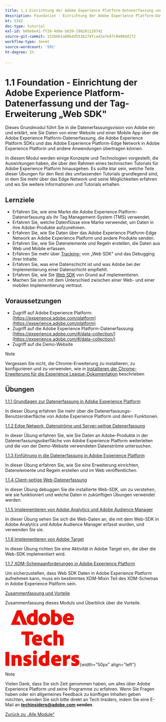 ```yaml
---
title: 1.1 Einrichtung der Adobe Experience Platform-Datenerfassung und der Web SDK-Erweiterung
description: Foundation - Einrichtung der Adobe Experience Platform-Datenerfassung und der Web SDK-Erweiterung
kt: 5342
doc-type: tutorial
exl-id: b69ebe41-ff28-4dde-b639-198201120742
source-git-commit: 1526661a80b4d551627dfca42a7e97c9498dd1f2
workflow-type: tm+mt
source-wordcount: '591'
ht-degree: 1%

---
```


# 1.1 Foundation - Einrichtung der Adobe Experience Platform-Datenerfassung und der Tag-Erweiterung „Web SDK&quot;

Dieses Grundmodul führt Sie in die Datenerfassungsvision von Adobe ein und erklärt, wie Sie Daten von einer Website und einer Mobile App über die Adobe Experience Platform-Datenerfassung, die Adobe Experience Platform SDKs und das Adobe Experience Platform-Edge Network in Adobe Experience Platform und andere Anwendungen übertragen können.

In diesem Modul werden einige Konzepte und Technologien vorgestellt, die Auswirkungen haben, die über den Rahmen eines technischen Tutorials für Adobe Experience Platform hinausgehen. Es sollte klar sein, welche Teile dieser Übungen für den Rest des umfassenden Tutorials grundlegend sind, in dem Sie mehr über das Edge Network und seine Möglichkeiten erfahren und wo Sie weitere Informationen und Tutorials erhalten.

## Lernziele

- Erfahren Sie, wie eine Marke die Adobe Experience Platform-Datenerfassung als ihr Tag Management-System (TMS) verwendet.
- Erfahren Sie, welche Datenflüsse eine Marke verwendet, um Daten in ihre Adobe-Produkte aufzunehmen.
- Erfahren Sie, wie Sie Daten über das Adobe Experience Platform-Edge Network an Adobe Experience Platform und andere Produkte senden.
- Erfahren Sie, wie Sie Datenelemente und Regeln erstellen, die Daten aus Web und Mobile erfassen.
- Erfahren Sie mehr über [ Tracking-](https://experienceleague.adobe.com/de/docs/experience-platform/web-sdk/home) von „Web SDK&quot; und das Debugging ihrer Inhalte.
- Erfahren Sie, was eine Datenschicht ist und was Adobe bei der Implementierung einer Datenschicht empfiehlt.
- Erfahren Sie, wie Sie [Web SDK](https://experienceleague.adobe.com/de/docs/experience-platform/web-sdk/home) von Grund auf implementieren.
- Machen Sie sich mit dem Unterschied zwischen einer Web- und einer mobilen Implementierung vertraut.

## Voraussetzungen

- Zugriff auf Adobe Experience Platform: [https://experience.adobe.com/platform](https://experience.adobe.com/platform)
- Zugriff auf die Adobe Experience Platform-Datenerfassung: [https://experience.adobe.com/#/data-collection/](https://experience.adobe.com/#/data-collection/)
- Zugriff auf die Demo-Website

>[!NOTE]
>
>Vergessen Sie nicht, die Chrome-Erweiterung zu installieren, zu konfigurieren und zu verwenden, wie in [Installieren der Chrome-Erweiterung für die Experience League-Dokumentation](../../gettingstarted/gettingstarted/ex1.md) beschrieben

## Übungen

[1.1.1 Grundlagen zur Datenerfassung in Adobe Experience Platform](./ex1.md)

In dieser Übung erfahren Sie mehr über die Datenerfassungs-Benutzeroberfläche von Adobe Experience Platform und deren Funktionen.

[1.1.2 Edge Network, Datenströme und Server-seitige Datenerfassung](./ex2.md)

In dieser Übung erfahren Sie, wie Sie Daten an Adobe-Produkte in der Datenerfassungsoberfläche von Adobe Experience Platform weiterleiten und die von der Demo-Website verwendeten Datenströme untersuchen.

[1.1.3 Einführung in die Datenerfassung in Adobe Experience Platform](./ex3.md)

In dieser Übung erfahren Sie, wie Sie eine Erweiterung einrichten, Datenelemente und Regeln erstellen und im Web veröffentlichen.

[1.1.4 Client-seitige Web-Datenerfassung](./ex4.md)

In dieser Übung debuggen Sie die installierte Web-SDK, um zu verstehen, wie sie funktioniert und welche Daten in zukünftigen Übungen verwendet werden.

[1.1.5 Implementieren von Adobe Analytics und Adobe Audience Manager](./ex5.md)

In dieser Übung sehen Sie sich die Web-Daten an, die mit dem Web-SDK in Adobe Analytics und Adobe Audience Manager erfasst wurden, und verwenden Sie sie.

[1.1.6 Implementieren von Adobe Target](./ex6.md)

In dieser Übung richten Sie eine Aktivität in Adobe Target ein, die über die Web-SDK implementiert wird.

[1.1.7 XDM-Schemaanforderungen in Adobe Experience Platform](./ex7.md)

Um sicherzustellen, dass Web SDK Daten in Adobe Experience Platform aufnehmen kann, muss ein bestimmtes XDM-Mixin Teil des XDM-Schemas in Adobe Experience Platform sein.

[Zusammenfassung und Vorteile](./summary.md)

Zusammenfassung dieses Moduls und Überblick über die Vorteile.

![Tech Insiders](./../../../assets/images/techinsiders.png){width="50px" align="left"}

>[!NOTE]
>
>Vielen Dank, dass Sie sich Zeit genommen haben, um alles über Adobe Experience Platform und seine Programme zu erfahren. Wenn Sie Fragen haben oder ein allgemeines Feedback zu künftigen Inhalten geben möchten, wenden Sie sich bitte direkt an Tech Insiders, indem Sie eine E-Mail an **techinsiders@adobe.com senden**.

[Zurück zu „Alle Module“](../../../overview.md)
